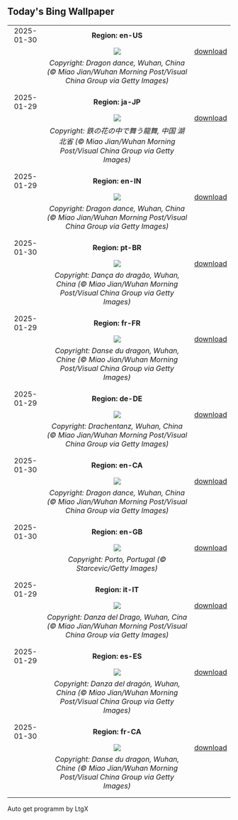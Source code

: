 ## Today's Bing Wallpaper
|      |      |      |
| :----: | :----: | :----: |
|2025-01-30|**Region: en-US**||
||![](https://www.bing.com/th?id=OHR.LunarDragon_EN-US9011723385_UHD.jpg&pid=hp&w=1152&h=648&rs=1&c=4)| [download](https://www.bing.com/th?id=OHR.LunarDragon_EN-US9011723385_UHD.jpg)|
||*Copyright: Dragon dance, Wuhan, China (© Miao Jian/Wuhan Morning Post/Visual China Group via Getty Images)*
||
|||
|2025-01-29|**Region: ja-JP**||
||![](https://www.bing.com/th?id=OHR.LunarDragon_JA-JP5285145740_UHD.jpg&pid=hp&w=1152&h=648&rs=1&c=4)| [download](https://www.bing.com/th?id=OHR.LunarDragon_JA-JP5285145740_UHD.jpg)|
||*Copyright: 鉄の花の中で舞う龍舞, 中国 湖北省 (© Miao Jian/Wuhan Morning Post/Visual China Group via Getty Images)*
||
|||
|2025-01-29|**Region: en-IN**||
||![](https://www.bing.com/th?id=OHR.LunarDragon_EN-IN2177152421_UHD.jpg&pid=hp&w=1152&h=648&rs=1&c=4)| [download](https://www.bing.com/th?id=OHR.LunarDragon_EN-IN2177152421_UHD.jpg)|
||*Copyright: Dragon dance, Wuhan, China (© Miao Jian/Wuhan Morning Post/Visual China Group via Getty Images)*
||
|||
|2025-01-30|**Region: pt-BR**||
||![](https://www.bing.com/th?id=OHR.LunarDragon_PT-BR5484555441_UHD.jpg&pid=hp&w=1152&h=648&rs=1&c=4)| [download](https://www.bing.com/th?id=OHR.LunarDragon_PT-BR5484555441_UHD.jpg)|
||*Copyright: Dança do dragão, Wuhan, China (© Miao Jian/Wuhan Morning Post/Visual China Group via Getty Images)*
||
|||
|2025-01-29|**Region: fr-FR**||
||![](https://www.bing.com/th?id=OHR.LunarDragon_FR-FR2196981779_UHD.jpg&pid=hp&w=1152&h=648&rs=1&c=4)| [download](https://www.bing.com/th?id=OHR.LunarDragon_FR-FR2196981779_UHD.jpg)|
||*Copyright: Danse du dragon, Wuhan, Chine (© Miao Jian/Wuhan Morning Post/Visual China Group via Getty Images)*
||
|||
|2025-01-29|**Region: de-DE**||
||![](https://www.bing.com/th?id=OHR.LunarDragon_DE-DE8035550106_UHD.jpg&pid=hp&w=1152&h=648&rs=1&c=4)| [download](https://www.bing.com/th?id=OHR.LunarDragon_DE-DE8035550106_UHD.jpg)|
||*Copyright: Drachentanz, Wuhan, China (© Miao Jian/Wuhan Morning Post/Visual China Group via Getty Images)*
||
|||
|2025-01-30|**Region: en-CA**||
||![](https://www.bing.com/th?id=OHR.LunarDragon_EN-CA1697133736_UHD.jpg&pid=hp&w=1152&h=648&rs=1&c=4)| [download](https://www.bing.com/th?id=OHR.LunarDragon_EN-CA1697133736_UHD.jpg)|
||*Copyright: Dragon dance, Wuhan, China (© Miao Jian/Wuhan Morning Post/Visual China Group via Getty Images)*
||
|||
|2025-01-30|**Region: en-GB**||
||![](https://www.bing.com/th?id=OHR.PortoSunset_EN-GB0347440030_UHD.jpg&pid=hp&w=1152&h=648&rs=1&c=4)| [download](https://www.bing.com/th?id=OHR.PortoSunset_EN-GB0347440030_UHD.jpg)|
||*Copyright: Porto, Portugal (© Starcevic/Getty Images)*
||
|||
|2025-01-29|**Region: it-IT**||
||![](https://www.bing.com/th?id=OHR.LunarDragon_IT-IT2211011304_UHD.jpg&pid=hp&w=1152&h=648&rs=1&c=4)| [download](https://www.bing.com/th?id=OHR.LunarDragon_IT-IT2211011304_UHD.jpg)|
||*Copyright: Danza del Drago, Wuhan, Cina (© Miao Jian/Wuhan Morning Post/Visual China Group via Getty Images)*
||
|||
|2025-01-29|**Region: es-ES**||
||![](https://www.bing.com/th?id=OHR.LunarDragon_ES-ES3892690560_UHD.jpg&pid=hp&w=1152&h=648&rs=1&c=4)| [download](https://www.bing.com/th?id=OHR.LunarDragon_ES-ES3892690560_UHD.jpg)|
||*Copyright: Danza del dragón, Wuhan, China (© Miao Jian/Wuhan Morning Post/Visual China Group via Getty Images)*
||
|||
|2025-01-30|**Region: fr-CA**||
||![](https://www.bing.com/th?id=OHR.LunarDragon_FR-CA9234329279_UHD.jpg&pid=hp&w=1152&h=648&rs=1&c=4)| [download](https://www.bing.com/th?id=OHR.LunarDragon_FR-CA9234329279_UHD.jpg)|
||*Copyright: Danse du dragon, Wuhan, Chine (© Miao Jian/Wuhan Morning Post/Visual China Group via Getty Images)*
||
|||

Auto get programm by LtgX
